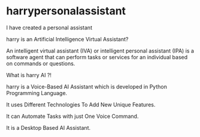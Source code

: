 # harrypersonalassistant
I have created a personal assistant


harry is an Artificial Intelligence Virtual Assistant?

An intelligent virtual assistant (IVA) or intelligent personal assistant (IPA) is a software agent that can perform tasks or services for an individual based on commands or questions.



What is harry AI ?!

harry is a Voice-Based AI Assistant which is developed in Python Programming Language.



It uses Different Technologies To Add New Unique Features.



It can Automate Tasks with just One Voice Command.



It is a Desktop Based AI Assistant.


